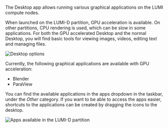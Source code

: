 The Desktop app allows running various graphical applications on the LUMI compute nodes.

When launched on the LUMI-D partition, GPU acceleration is available.
On other partitions, CPU rendering is used, which can be slow in some applications.
For both the GPU accelerated Desktop and the normal Desktop, you will find basic tools for viewing images, videos, editing text and managing files.

![Desktop options](../../../assets/images/wwwLumiDesktop.png)

Currently, the following graphical applications are available with GPU acceleration:

- Blender
- ParaView

You can find the available applications in the apps dropdown in the taskbar, under the *Other* category.
If you want to be able to access the apps easier, shortcuts to the applications can be created by dragging the icons to the desktop.

![Apps available in the LUMI-D partition](../../../assets/images/wwwLumiDesktopApps.png)
